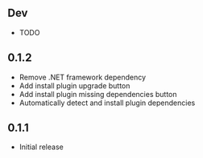 ## Dev

- TODO

## 0.1.2

- Remove .NET framework dependency
- Add install plugin upgrade button
- Add install plugin missing dependencies button
- Automatically detect and install plugin dependencies

## 0.1.1

- Initial release
